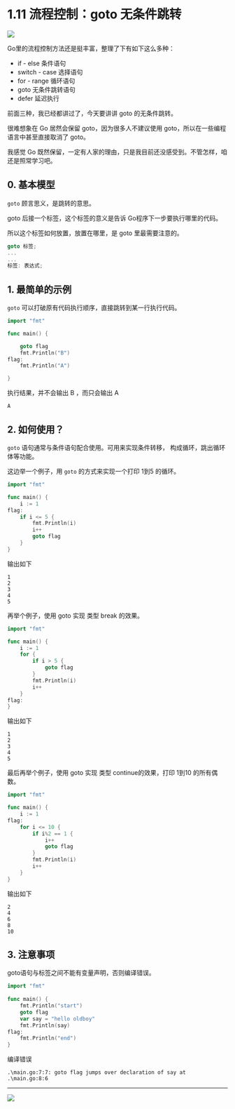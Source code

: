 # 1.11 流程控制：goto 无条件跳转

![](http://image.iswbm.com/20200607145423.png)

Go里的流程控制方法还是挺丰富，整理了下有如下这么多种：

- if - else 条件语句
- switch - case 选择语句
- for - range 循环语句
- goto 无条件跳转语句
- defer 延迟执行

前面三种，我已经都讲过了，今天要讲讲 goto 的无条件跳转。

很难想象在 Go 居然会保留 goto，因为很多人不建议使用 goto，所以在一些编程语言中甚至直接取消了 goto。

我感觉 Go 既然保留，一定有人家的理由，只是我目前还没感受到。不管怎样，咱还是照常学习吧。



## 0. 基本模型

`goto` 顾言思义，是跳转的意思。

goto 后接一个标签，这个标签的意义是告诉 Go程序下一步要执行哪里的代码。

所以这个标签如何放置，放置在哪里，是 goto 里最需要注意的。

```go
goto 标签;
...
...
标签: 表达式;
```

## 1. 最简单的示例

`goto` 可以打破原有代码执行顺序，直接跳转到某一行执行代码。

```go
import "fmt"

func main() {

	goto flag
	fmt.Println("B")
flag:
	fmt.Println("A")

}
```

执行结果，并不会输出 B ，而只会输出 A

```
A
```



## 2. 如何使用？

`goto` 语句通常与条件语句配合使用。可用来实现条件转移， 构成循环，跳出循环体等功能。

这边举一个例子，用 `goto` 的方式来实现一个打印 1到5 的循环。

```go
import "fmt"

func main() {
	i := 1
flag:
	if i <= 5 {
		fmt.Println(i)
		i++
		goto flag
	}
}
```

输出如下

```
1
2
3
4
5
```

再举个例子，使用 goto 实现 类型 break 的效果。

```go
import "fmt"

func main() {
	i := 1
	for {
		if i > 5 {
			goto flag
		}
		fmt.Println(i)
		i++
	}
flag:
}
```

输出如下

```
1
2
3
4
5
```

最后再举个例子，使用 goto 实现 类型 continue的效果，打印 1到10 的所有偶数。

```go
import "fmt"

func main() {
	i := 1
flag:
	for i <= 10 {
		if i%2 == 1 {
			i++
			goto flag
		}
		fmt.Println(i)
		i++
	}
}
```

输出如下

```
2
4
6
8
10
```



## 3. 注意事项

goto语句与标签之间不能有变量声明，否则编译错误。

```go
import "fmt"
 
func main() {
    fmt.Println("start")
    goto flag
    var say = "hello oldboy"
    fmt.Println(say)
flag:
    fmt.Println("end")
}
```

编译错误

```
.\main.go:7:7: goto flag jumps over declaration of say at .\main.go:8:6
```





---

![](http://image.iswbm.com/20200607174235.png)